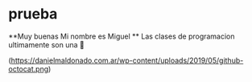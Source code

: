 # prueba
**Muy buenas Mi nombre es Miguel **
Las clases de programacion ultimamente son una :poop:

(https://danielmaldonado.com.ar/wp-content/uploads/2019/05/github-octocat.png)
